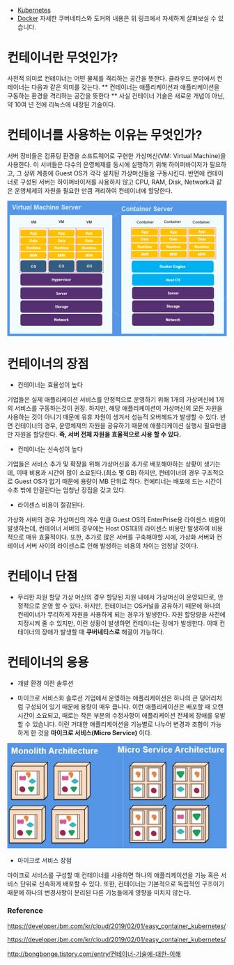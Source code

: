 - [Kubernetes](/Infra/Kubernetes.md)
- [Docker](/Infra/Docker.md)
자세한 쿠버네티스와 도커의 내용은 위 링크에서 자세하게 살펴보실 수 있습니다.

# 컨테이너란 무엇인가?
사전적 의미로 컨테이너는 어떤 물체를 격리하는 공간을 뜻한다. 클라우드 분야에서 컨테이너는 다음과 같은 의미를 갖는다. ** 컨테이너는 애플리케이션과 애플리케이션을 구동하는 환경을 격리하는 공간을 뜻한다 ** 사실 컨테이너 기술은 새로운 개념이 아닌, 약 10여 년 전에 리눅스에 내장된 기술이다. 

# 컨테이너를 사용하는 이유는 무엇인가?

서버 장비들은 컴퓨팅 환경을 소프트웨어로 구현한 가상머신(VM: Virtual Machine)을 사용한다. 이 서버들은 다수의 운영체제를 동시에 실행하기 위해 하이퍼바이저가 필요하고, 그 상위 계층에 Guest OS가 각각 설치된 가상머신들을 구동시킨다. 
반면에 컨테이너로 구성된 서버는 하이퍼바이저를 사용하지 않고 CPU, RAM, Disk, Network과 같은 운영체제의 자원을 필요한 만큼 격리하여 컨테이너에 할당한다.

![container_image](./images/container_image.png)

# 컨테이너의 장점

* 컨테이너는 효율성이 높다

기업들은 실제 애플리케이션 서비스를 안정적으로 운영하기 위해 1개의 가상머신에 1개의 서비스를 구동하는것이 권장.
하지만, 해당 애플리케이션이 가상머신의 모든 자원을 사용하는 것이 아니기 때문에 유휴 자원이 생겨서 성능적 오버헤드가 발생할 수 있다.
반면 컨테이너의 경우, 운영체제의 자원을 공유하기 때문에 애플리케이션 실행시 필요만큼만 자원을 할당한다. **즉, 서버 전체 자원을 효율적으로 사용 할 수 있다.**



* 컨테이너는 신속성이 높다

기업들은 서비스 추가 및 확장을 위해 가상머신을 추가로 배포해야하는 상황이 생기는데, 이때 비용과 시간이 많이 소요된다.(최소 몇 GB)
하지만, 컨테이너의 경우 구조적으로 Guest OS가 없기 때문에 용량이 MB 단위로 작다. 컨에티너는 배포에 드는 시간이 수초 밖에 안걸린다는 엄청난 장점을 갖고 있다.

* 라이센스 비용이 절감된다.

가상화 서버의 경우 가상머신의 개수 만큼 Guest OS의 EnterPrise용 라이센스 비용이 발생하는데, 컨테이너 서버의 경우에는 Host OS1대의 라이센스 비용만 발생하여 비용적으로 매유 효율적이다. 또한, 추가로 많은 서버를 구축해야할 시에, 가상화 서버와 컨테이너 서버 사이의 라이센스로 인해 발생하는 비용의 차이는 엄청날 것이다.

# 컨테이너 단점

* 무리한 자원 할당
가상 머신의 경우 할당된 자원 내에서 가상머신이 운영되므로, 안정적으로 운영 할 수 있다. 하지만, 컨테이너는 OS커널을 공유하기 때문에 하나의 컨테이너가 무리하게 자원을 사용하게 되는 경우가 발생한다. 자원 할당량을 사전에 지정시켜 줄 수 있지만, 이런 상황이 발생하면 컨테이너는 장애가 발생한다. 이때 컨테이너의 장애가 발생할 때 **쿠버네티스로** 해결이 가능하다.

# 컨테이너의 응용

* 개발 환경 이전 솔루션


* 마이크로 서비스화 솔루션
기업에서 운영하는 애플리케이션은 하나의 큰 덩어리처럼 구성되어 있기 때문에 용량이 매우 큽니다. 이런 애플리케이션은 배포할 때 오랜 시간이 소요되고, 때로는 작은 부분의 수정사항이 애플리케이션 전체에 장애를 유발할 수 있습니다. 이런 거대한 애플리케이션을 기능별로 나누어 변경과 조합이 가능하게 한 것을 **마이크로 서비스(Micro Service)** 이다.

![microsolution](./images/microsolution.png)

* 마이크로 서비스 장점

마이크로 서비스를 구성할 때 컨테이너를 사용하면 하나의 애플리케이션을 기능 혹은 서비스 단위로 신속하게 배포할 수 있다.
또한, 컨테이너는 기본적으로 독립적인 구조이기 때문에 하나의 변경사항이 분리된 다른 기능들에게 영향을 미치지 않는다.



### Reference 
https://developer.ibm.com/kr/cloud/2019/02/01/easy_container_kubernetes/

https://developer.ibm.com/kr/cloud/2019/02/01/easy_container_kubernetes/

http://bongbonge.tistory.com/entry/컨테이너-기술에-대한-이해
